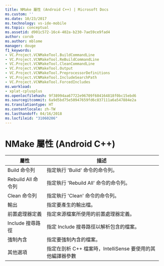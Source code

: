 ```yaml
---
title: NMake 屬性 (Android C++) | Microsoft Docs
ms.custom: ''
ms.date: 10/23/2017
ms.technology: vs-ide-mobile
ms.topic: conceptual
ms.assetid: d901c572-16c4-402a-b230-7ae59ce9fad4
author: corob
ms.author: mblome
manager: douge
f1_keywords:
- VC.Project.VCNMakeTool.BuildCommandLine
- VC.Project.VCNMakeTool.ReBuildCommandLine
- VC.Project.VCNMakeTool.CleanCommandLine
- VC.Project.VCNMakeTool.Output
- VC.Project.VCNMakeTool.PreprocessorDefinitions
- VC.Project.VCNMakeTool.IncludeSearchPath
- VC.Project.VCNMakeTool.ForcedIncludes
ms.workload:
- xplat-cplusplus
ms.openlocfilehash: 9f38994aa67722e96709f604164818f0bc15ebd6
ms.sourcegitcommit: 6a9d5bd75e50947659fd6c837111a6a547884e2a
ms.translationtype: HT
ms.contentlocale: zh-TW
ms.lasthandoff: 04/16/2018
ms.locfileid: "31060206"
---
```

# <a name="nmake-properties-android-c"></a>NMake 屬性 (Android C++)

屬性 | 描述
--- | ---
Build 命令列 | 指定執行 'Build' 命令的命令列。
Rebuild All 命令列 | 指定執行 'Rebuild All' 命令的命令列。
Clean 命令列 | 指定執行 'Clean' 命令的命令列。
輸出 | 指定要產生的輸出檔。
前置處理器定義 | 指定來源檔案所使用的前置處理器定義。
Include 搜尋路徑 | 指定 Include 搜尋路徑以解析包含的檔案。
強制內含 | 指定要強制內含的檔案。
其他選項 | 指定在剖析 C++ 檔案時，IntelliSense 要使用的其他編譯器參數
